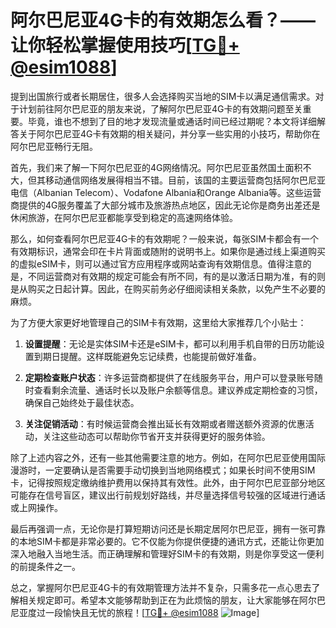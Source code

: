 # 阿尔巴尼亚4G卡的有效期怎么看？——让你轻松掌握使用技巧[[TG💪+ @esim1088](https://t.me/s/esim1088)]

提到出国旅行或者长期居住，很多人会选择购买当地的SIM卡以满足通信需求。对于计划前往阿尔巴尼亚的朋友来说，了解阿尔巴尼亚4G卡的有效期问题至关重要。毕竟，谁也不想到了目的地才发现流量或通话时间已经过期呢？本文将详细解答关于阿尔巴尼亚4G卡有效期的相关疑问，并分享一些实用的小技巧，帮助你在阿尔巴尼亚畅行无阻。

首先，我们来了解一下阿尔巴尼亚的4G网络情况。阿尔巴尼亚虽然国土面积不大，但其移动通信网络发展得相当不错。目前，该国的主要运营商包括阿尔巴尼亚电信（Albanian Telecom）、Vodafone Albania和Orange Albania等。这些运营商提供的4G服务覆盖了大部分城市及旅游热点地区，因此无论你是商务出差还是休闲旅游，在阿尔巴尼亚都能享受到稳定的高速网络体验。

那么，如何查看阿尔巴尼亚4G卡的有效期呢？一般来说，每张SIM卡都会有一个有效期标识，通常会印在卡片背面或随附的说明书上。如果你是通过线上渠道购买的虚拟eSIM卡，则可以通过官方应用程序或网站查询有效期信息。值得注意的是，不同运营商对有效期的规定可能会有所不同，有的是以激活日期为准，有的则是从购买之日起计算。因此，在购买前务必仔细阅读相关条款，以免产生不必要的麻烦。

为了方便大家更好地管理自己的SIM卡有效期，这里给大家推荐几个小贴士：

1. **设置提醒**：无论是实体SIM卡还是eSIM卡，都可以利用手机自带的日历功能设置到期日提醒。这样既能避免忘记续费，也能提前做好准备。
   
2. **定期检查账户状态**：许多运营商都提供了在线服务平台，用户可以登录账号随时查看剩余流量、通话时长以及账户余额等信息。建议养成定期检查的习惯，确保自己始终处于最佳状态。
   
3. **关注促销活动**：有时候运营商会推出延长有效期或者赠送额外资源的优惠活动，关注这些动态可以帮助你节省开支并获得更好的服务体验。

除了上述内容之外，还有一些其他需要注意的地方。例如，在阿尔巴尼亚使用国际漫游时，一定要确认是否需要手动切换到当地网络模式；如果长时间不使用SIM卡，记得按照规定缴纳维护费用以保持其有效性。此外，由于阿尔巴尼亚部分地区可能存在信号盲区，建议出行前规划好路线，并尽量选择信号较强的区域进行通话或上网操作。

最后再强调一点，无论你是打算短期访问还是长期定居阿尔巴尼亚，拥有一张可靠的本地SIM卡都是非常必要的。它不仅能为你提供便捷的通讯方式，还能让你更加深入地融入当地生活。而正确理解和管理好SIM卡的有效期，则是你享受这一便利的前提条件之一。

总之，掌握阿尔巴尼亚4G卡的有效期管理方法并不复杂，只需多花一点心思去了解相关规定即可。希望本文能够帮助到正在为此烦恼的朋友，让大家能够在阿尔巴尼亚度过一段愉快且无忧的旅程！[[TG💪+ @esim1088](https://t.me/s/esim1088) ![Image](https://i.postimg.cc/4NQfJmqS/Snipaste-2025-05-13-00-14-12.png)]